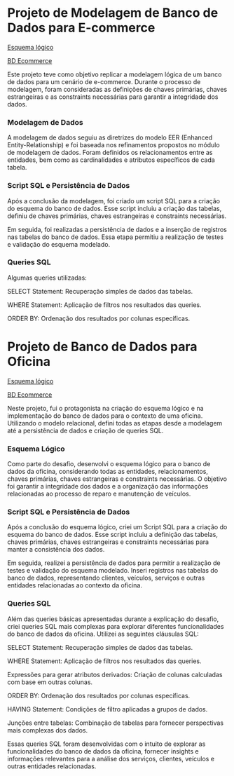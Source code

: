 # Projeto de Modelagem de Banco de Dados para E-commerce

[Esquema lógico](https://github.com/andrejuniorba/Banco_de_Dados/blob/main/Modelo_l%C3%B3gico_ecommerce.png)

[BD Ecommerce](https://github.com/andrejuniorba/Banco_de_Dados/blob/main/esquema_relacional.sql)


Este projeto teve como objetivo replicar a modelagem lógica de um banco de dados para um cenário de e-commerce. Durante o processo de modelagem, foram consideradas as definições de chaves primárias, chaves estrangeiras e as constraints necessárias para garantir a integridade dos dados.

### Modelagem de Dados

A modelagem de dados seguiu as diretrizes do modelo EER (Enhanced Entity-Relationship) e foi baseada nos refinamentos propostos no módulo de modelagem de dados. Foram definidos os relacionamentos entre as entidades, bem como as cardinalidades e atributos específicos de cada tabela.

### Script SQL e Persistência de Dados

Após a conclusão da modelagem, foi criado um script SQL para a criação do esquema do banco de dados. Esse script incluiu a criação das tabelas, definiu de chaves primárias, chaves estrangeiras e constraints necessárias.

Em seguida, foi realizadas a persistência de dados e a inserção de registros nas tabelas do banco de dados. Essa etapa permitiu a realização de testes e validação do esquema modelado.

### Queries SQL

Algumas queries utilizadas:

SELECT Statement: Recuperação simples de dados das tabelas.

WHERE Statement: Aplicação de filtros nos resultados das queries.

ORDER BY: Ordenação dos resultados por colunas específicas.





# Projeto de Banco de Dados para Oficina

[Esquema lógico](https://github.com/andrejuniorba/Banco_de_Dados/blob/main/Esquema_l%C3%B3gico_Oficina.png)

[BD Ecommerce](https://github.com/andrejuniorba/Banco_de_Dados/blob/main/esquema_relacional.sql)

Neste projeto, fui o protagonista na criação do esquema lógico e na implementação do banco de dados para o contexto de uma oficina. Utilizando o modelo relacional, defini todas as etapas desde a modelagem até a persistência de dados e criação de queries SQL.

### Esquema Lógico

Como parte do desafio, desenvolvi o esquema lógico para o banco de dados da oficina, considerando todas as entidades, relacionamentos, chaves primárias, chaves estrangeiras e constraints necessárias. O objetivo foi garantir a integridade dos dados e a organização das informações relacionadas ao processo de reparo e manutenção de veículos.

### Script SQL e Persistência de Dados

Após a conclusão do esquema lógico, criei um Script SQL para a criação do esquema do banco de dados. Esse script incluiu a definição das tabelas, chaves primárias, chaves estrangeiras e constraints necessárias para manter a consistência dos dados.

Em seguida, realizei a persistência de dados para permitir a realização de testes e validação do esquema modelado. Inseri registros nas tabelas do banco de dados, representando clientes, veículos, serviços e outras entidades relacionadas ao contexto da oficina.

### Queries SQL

Além das queries básicas apresentadas durante a explicação do desafio, criei queries SQL mais complexas para explorar diferentes funcionalidades do banco de dados da oficina. Utilizei as seguintes cláusulas SQL:

SELECT Statement: Recuperação simples de dados das tabelas.

WHERE Statement: Aplicação de filtros nos resultados das queries.

Expressões para gerar atributos derivados: Criação de colunas calculadas com base em outras colunas.

ORDER BY: Ordenação dos resultados por colunas específicas.

HAVING Statement: Condições de filtro aplicadas a grupos de dados.

Junções entre tabelas: Combinação de tabelas para fornecer perspectivas mais complexas dos dados.

Essas queries SQL foram desenvolvidas com o intuito de explorar as funcionalidades do banco de dados da oficina, fornecer insights e informações relevantes para a análise dos serviços, clientes, veículos e outras entidades relacionadas.
